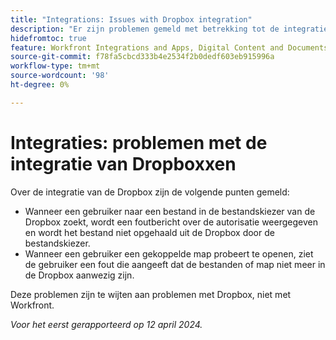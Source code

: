 ```yaml
---
title: "Integrations: Issues with Dropbox integration"
description: "Er zijn problemen gemeld met betrekking tot de integratie van Dropboxxen."
hidefromtoc: true
feature: Workfront Integrations and Apps, Digital Content and Documents
source-git-commit: f78fa5cbcd333b4e2534f2b0dedf603eb915996a
workflow-type: tm+mt
source-wordcount: '98'
ht-degree: 0%

---
```



# Integraties: problemen met de integratie van Dropboxxen

Over de integratie van de Dropbox zijn de volgende punten gemeld:

* Wanneer een gebruiker naar een bestand in de bestandskiezer van de Dropbox zoekt, wordt een foutbericht over de autorisatie weergegeven en wordt het bestand niet opgehaald uit de Dropbox door de bestandskiezer.
* Wanneer een gebruiker een gekoppelde map probeert te openen, ziet de gebruiker een fout die aangeeft dat de bestanden of map niet meer in de Dropbox aanwezig zijn.

Deze problemen zijn te wijten aan problemen met Dropbox, niet met Workfront.

_Voor het eerst gerapporteerd op 12 april 2024._
